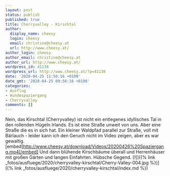 ```yaml
---
layout: post
status: publish
published: true
title: Cherryvalley - Kirschtal
author:
  display_name: cheesy
  login: cheesy
  email: christine@cheesy.at
  url: http://www.cheesy.at/
author_login: cheesy
author_email: christine@cheesy.at
author_url: http://www.cheesy.at/
wordpress_id: 41138
wordpress_url: http://www.cheesy.at/?p=41138
date: '2020-04-25 11:56:16 +0100'
date_gmt: '2020-04-25 09:56:16 +0100'
categories:
- Ausflug
- Hundespaziergang
- Cherryvalley
comments: []
---
```

Nein, das Kirschtal (Cherryvalley) ist nicht ein entlegenes idyllisches Tal in den rollenden Hügeln Irlands. Es ist eine Straße unweit von uns. Aber eine Straße die es in sich hat.
Ein kleiner Waldpfad parallel zur Straße, voll mit Bärlauch - leider kann ich den Geruch nicht im Video zeigen, aber es war gewaltig.
[embed]http://www.cheesy.at/download/Videos/20200426%20Spaziergang.mp4[/embed]
Und dann blühende Kirschbäume überall und Herrenhäuser mit großen Gärten und langen Einfahrten. Hübsche Gegend.
[![]({% link _fotos/ausfluege/2020/cherryvalley-kirschtal/Cherry-Valley-004.jpg %})]({% link _fotos/ausfluege/2020/cherryvalley-kirschtal/index.md %})
